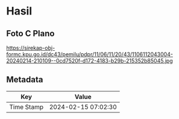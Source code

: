 # Hasil

## Foto C Plano

https://sirekap-obj-formc.kpu.go.id/dc43/pemilu/pdpr/11/06/11/20/43/1106112043004-20240214-210109--0cd7520f-d172-4183-b29b-215352b85045.jpg


## Metadata

| Key        | Value               |
| ---------- | ------------------- |
| Time Stamp | 2024-02-15 07:02:30 |



